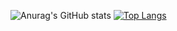 ![Anurag's GitHub stats](https://github-readme-stats.vercel.app/api?username=leehj24&show_icons=true&theme=radical)
[![Top Langs](https://github-readme-stats.vercel.app/api/top-langs/?username=leehj24&bg_color=000000)](https://github.com/깃허브아이디/github-readme-stats)

